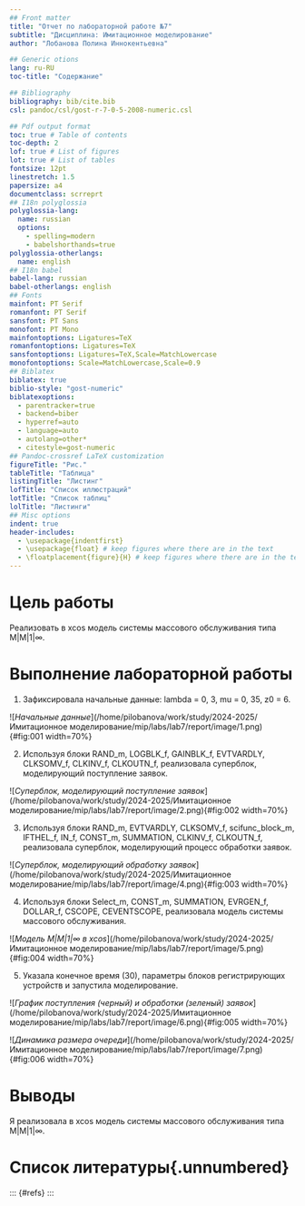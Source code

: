 ```yaml
---
## Front matter
title: "Отчет по лабораторной работе №7"
subtitle: "Дисциплина: Имитационное моделирование"
author: "Лобанова Полина Иннокентьевна"

## Generic otions
lang: ru-RU
toc-title: "Содержание"

## Bibliography
bibliography: bib/cite.bib
csl: pandoc/csl/gost-r-7-0-5-2008-numeric.csl

## Pdf output format
toc: true # Table of contents
toc-depth: 2
lof: true # List of figures
lot: true # List of tables
fontsize: 12pt
linestretch: 1.5
papersize: a4
documentclass: scrreprt
## I18n polyglossia
polyglossia-lang:
  name: russian
  options:
	- spelling=modern
	- babelshorthands=true
polyglossia-otherlangs:
  name: english
## I18n babel
babel-lang: russian
babel-otherlangs: english
## Fonts
mainfont: PT Serif
romanfont: PT Serif
sansfont: PT Sans
monofont: PT Mono
mainfontoptions: Ligatures=TeX
romanfontoptions: Ligatures=TeX
sansfontoptions: Ligatures=TeX,Scale=MatchLowercase
monofontoptions: Scale=MatchLowercase,Scale=0.9
## Biblatex
biblatex: true
biblio-style: "gost-numeric"
biblatexoptions:
  - parentracker=true
  - backend=biber
  - hyperref=auto
  - language=auto
  - autolang=other*
  - citestyle=gost-numeric
## Pandoc-crossref LaTeX customization
figureTitle: "Рис."
tableTitle: "Таблица"
listingTitle: "Листинг"
lofTitle: "Список иллюстраций"
lotTitle: "Список таблиц"
lolTitle: "Листинги"
## Misc options
indent: true
header-includes:
  - \usepackage{indentfirst}
  - \usepackage{float} # keep figures where there are in the text
  - \floatplacement{figure}{H} # keep figures where there are in the text
---
```


# Цель работы

Реализовать в xcos модель системы массового обслуживания типа M|M|1|∞.

# Выполнение лабораторной работы

1. Зафиксировала начальные данные: lambda = 0, 3, mu = 0, 35, z0 = 6.

![*Начальные данные*](/home/pilobanova/work/study/2024-2025/Имитационное моделирование/mip/labs/lab7/report/image/1.png){#fig:001 width=70%}

2. Используя блоки RAND_m, LOGBLK_f, GAINBLK_f, EVTVARDLY, CLKSOMV_f, CLKINV_f, CLKOUTN_f, реализовала суперблок, моделирующий поступление заявок.

![*Суперблок, моделирующий поступление заявок*](/home/pilobanova/work/study/2024-2025/Имитационное моделирование/mip/labs/lab7/report/image/2.png){#fig:002 width=70%}

3. Используя блоки RAND_m, EVTVARDLY, CLKSOMV_f, scifunc_block_m, IFTHEL_f, IN_f, CONST_m, SUMMATION, CLKINV_f, CLKOUTN_f, реализовала суперблок, моделирующий процесс обработки заявок.

![*Суперблок, моделирующий обработку заявок*](/home/pilobanova/work/study/2024-2025/Имитационное моделирование/mip/labs/lab7/report/image/4.png){#fig:003 width=70%}

4. Используя блоки Select_m, CONST_m, SUMMATION, EVRGEN_f, DOLLAR_f, CSCOPE, CEVENTSCOPE, реализовала модель системы массового обслуживания.

![*Модель M|M|1|∞ в xcos*](/home/pilobanova/work/study/2024-2025/Имитационное моделирование/mip/labs/lab7/report/image/5.png){#fig:004 width=70%}

5. Указала конечное время (30), параметры блоков регистрирующих устройств и запустила моделирование.

![*График поступления (черный) и обработки (зеленый) заявок*](/home/pilobanova/work/study/2024-2025/Имитационное моделирование/mip/labs/lab7/report/image/6.png){#fig:005 width=70%}

![*Динамика размера очереди*](/home/pilobanova/work/study/2024-2025/Имитационное моделирование/mip/labs/lab7/report/image/7.png){#fig:006 width=70%}


# Выводы

Я реализовала в xcos модель системы массового обслуживания типа M|M|1|∞.

# Список литературы{.unnumbered}

::: {#refs}
:::
